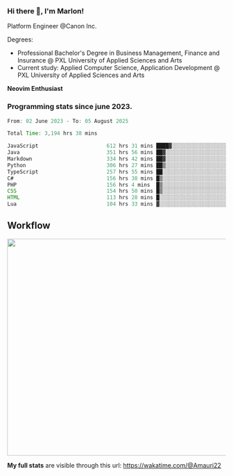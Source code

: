 
### Hi there 👋, I'm Marlon!

Platform Engineer @Canon Inc.

Degrees: 
- Professional Bachelor's Degree in Business Management, Finance and Insurance @ PXL University of Applied Sciences and Arts
- Current study: Applied Computer Science, Application Development @ PXL University of Applied Sciences and Arts

**Neovim Enthusiast**

### Programming stats since june 2023.
<!--START_SECTION:waka-->

```java
From: 02 June 2023 - To: 05 August 2025

Total Time: 3,194 hrs 38 mins

JavaScript                      612 hrs 31 mins ████▓░░░░░░░░░░░░░░░░░░░░   18.75 %
Java                            351 hrs 56 mins ██▓░░░░░░░░░░░░░░░░░░░░░░   10.77 %
Markdown                        334 hrs 42 mins ██▓░░░░░░░░░░░░░░░░░░░░░░   10.24 %
Python                          306 hrs 27 mins ██▒░░░░░░░░░░░░░░░░░░░░░░   09.38 %
TypeScript                      257 hrs 55 mins ██░░░░░░░░░░░░░░░░░░░░░░░   07.89 %
C#                              156 hrs 38 mins █▒░░░░░░░░░░░░░░░░░░░░░░░   04.79 %
PHP                             156 hrs 4 mins  █▒░░░░░░░░░░░░░░░░░░░░░░░   04.78 %
CSS                             154 hrs 50 mins █▒░░░░░░░░░░░░░░░░░░░░░░░   04.74 %
HTML                            113 hrs 28 mins █░░░░░░░░░░░░░░░░░░░░░░░░   03.47 %
Lua                             104 hrs 33 mins ▓░░░░░░░░░░░░░░░░░░░░░░░░   03.20 %
```

<!--END_SECTION:waka-->

## Workflow
<a href="https://wakatime.com"><img width="750" height="500" src="https://wakatime.com/share/@Amauri22/c9755ad7-b574-44e4-a9ee-ddb3582724ea.png" /></a>

**My full stats** are visible through this url: https://wakatime.com/@Amauri22
